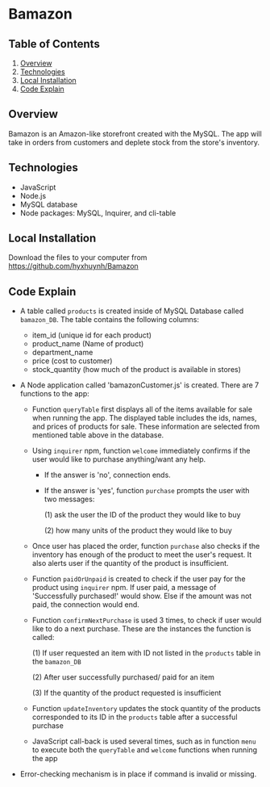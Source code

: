 # Bamazon

## Table of Contents 
1. [Overview](#overview)
2. [Technologies](#technologies)
3. [Local Installation](#installation)
4. [Code Explain](#display)

<a name="overview"></a>
## Overview 
Bamazon is an Amazon-like storefront created with the MySQL. The app will take in orders from customers and deplete stock from the store's inventory. 

<a name="technologies"></a>
## Technologies

* JavaScript
* Node.js
* MySQL database
* Node packages: MySQL, Inquirer, and cli-table

<a name="installation"></a>
## Local Installation

Download the files to your computer from https://github.com/hyxhuynh/Bamazon


<a name="display"></a>
## Code Explain
* A table called `products` is created inside of MySQL Database called `bamazon_DB`. The table contains the following columns:
    * item_id (unique id for each product)
    * product_name (Name of product)
    * department_name
    * price (cost to customer)
    * stock_quantity (how much of the product is available in stores)
* A Node application called 'bamazonCustomer.js' is created. There are 7 functions to the app:
    * Function `queryTable` first displays all of the items available for sale when running the app. The displayed table includes the ids, names, and prices of products for sale. These information are selected from mentioned table above in the database.
    * Using `inquirer` npm, function `welcome` immediately confirms if the user would like to purchase anything/want any help. 
        * If the answer is 'no', connection ends. 
        * If the answer is 'yes', function `purchase` prompts the user with two messages:
            
            (1) ask the user the ID of the product they would like to buy
            
            (2) how many units of the product they would like to buy

    * Once user has placed the order, function `purchase` also checks if the inventory has enough of the product to meet the user's request. It also alerts user if the quantity of the product is insufficient. 
    * Function `paidOrUnpaid` is created to check if the user pay for the product using `inquirer` npm. If user paid, a message of 'Successfully purchased!' would show. Else if the amount was not paid, the connection would end. 
    * Function `confirmNextPurchase` is used 3 times, to check if user would like to do a next purchase. These are the instances the function is called:
        
        (1) If user requested an item with ID not listed in the `products` table in the `bamazon_DB`
        
        (2) After user successfully purchased/ paid for an item
        
        (3) If the quantity of the product requested is insufficient

    * Function `updateInventory` updates the stock quantity of the products corresponded to its ID in the `products` table after a successful purchase
    * JavaScript call-back is used several times, such as in function `menu` to execute both the `queryTable` and `welcome` functions when running the app

* Error-checking mechanism is in place if command is invalid or missing.